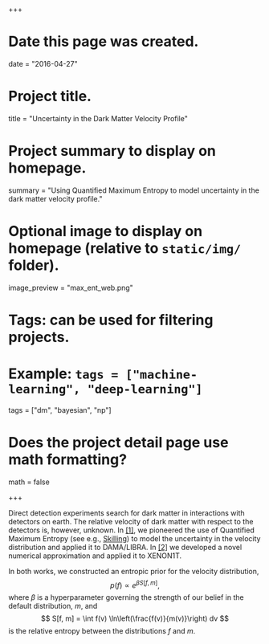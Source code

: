 +++
# Date this page was created.
date = "2016-04-27"

# Project title.
title = "Uncertainty in the Dark Matter Velocity Profile"

# Project summary to display on homepage.
summary = "Using Quantified Maximum Entropy to model uncertainty in the dark matter velocity profile."

# Optional image to display on homepage (relative to `static/img/` folder).
image_preview = "max_ent_web.png"

# Tags: can be used for filtering projects.
# Example: `tags = ["machine-learning", "deep-learning"]`
tags = ["dm", "bayesian", "np"]

# Does the project detail page use math formatting?
math = false

+++


Direct detection experiments search for dark matter in interactions with detectors on earth. The relative velocity of dark matter with respect to the detectors is,
however, unknown. In [[1]](/publication/max_ent_1), we pioneered the use of Quantified Maximum Entropy (see e.g., [Skilling](https://link.springer.com/chapter/10.1007/978-94-009-0683-9_21)) to model the uncertainty in the velocity distribution and applied it to DAMA/LIBRA. In [[2]](/publication/max_ent_1) we developed a novel numerical approximation and applied it to XENON1T.

In both works, we constructed an entropic prior for the velocity distribution,
$$
p(f) \propto e^{\beta S[f, m]},
$$
where $\beta$ is a hyperparameter governing the strength of our belief in the default distribution, $m$, and
$$
S[f, m] = \int f(v) \ln\left(\frac{f(v)}{m(v)}\right) dv
$$
is the relative entropy between the distributions $f$ and $m$.
